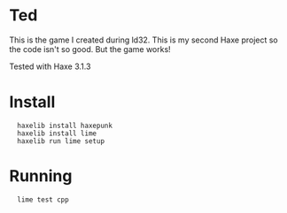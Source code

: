 # Ted

This is the game I created during ld32. This is my second Haxe project so the code isn't so good. But the game works!

Tested with Haxe 3.1.3

# Install

```
  haxelib install haxepunk
  haxelib install lime
  haxelib run lime setup
```

# Running

```
  lime test cpp
```
